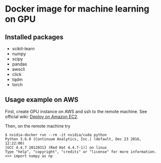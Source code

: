 # Docker image for machine learning on GPU

## Installed packages

- scikit-learn
- numpy
- scipy
- pandas
- awscli
- click
- tqdm
- torch

## Usage example on AWS

First, create GPU instance on AWS and ssh to the remote machine.
See official wiki: [Deploy on Amazon EC2](https://github.com/NVIDIA/nvidia-docker/wiki/Deploy-on-Amazon-EC2).

Then, on the remote machine try

```
$ nvidia-docker run --rm -it nvidia/cuda python
Python 3.6.0 |Continuum Analytics, Inc.| (default, Dec 23 2016, 12:22:00)
[GCC 4.4.7 20120313 (Red Hat 4.4.7-1)] on linux
Type "help", "copyright", "credits" or "license" for more information.
>>> import numpy as np
```
